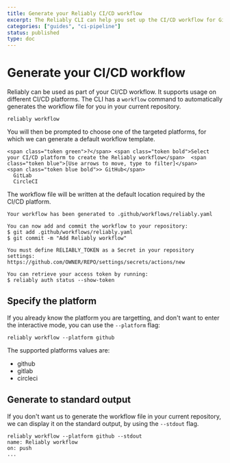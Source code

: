 ```yaml
---
title: Generate your Reliably CI/CD workflow
excerpt: The Reliably CLI can help you set up the CI/CD workflow for GitHub, GitLab and CircleCI.
categories: ["guides", "ci-pipeline"]
status: published
type: doc
---
```

# Generate your CI/CD workflow

Reliably can be used as part of your CI/CD workflow.
It supports usage on different CI/CD platforms.
The CLI has a `workflow` command to automatically generates the workflow file
for you in your current repository.

```console
reliably workflow
```
<CopyToClipboard />

You will then be prompted to choose one of the targeted platforms,
for which we can generate a default workflow template.

```reliably
<span class="token green">?</span> <span class="token bold">Select your CI/CD platform to create the Reliably workflow</span>  <span class="token blue">[Use arrows to move, type to filter]</span>
<span class="token blue bold">> GitHub</span>
  GitLab
  CircleCI
```

The workflow file will be written at the default location required
by the CI/CD platform.

```console
Your workflow has been generated to .github/workflows/reliably.yaml

You can now add and commit the workflow to your repository:
$ git add .github/workflows/reliably.yaml
$ git commit -m "Add Reliably workflow"

You must define RELIABLY_TOKEN as a Secret in your repository settings:
https://github.com/OWNER/REPO/settings/secrets/actions/new

You can retrieve your access token by running:
$ reliably auth status --show-token
```

## Specify the platform

If you already know the platform you are targetting, and don't want to
enter the interactive mode, you can use the `--platform` flag:

```console
reliably workflow --platform github
```
<CopyToClipboard />

The supported platforms values are:

* github
* gitlab
* circleci

## Generate to standard output

If you don't want us to generate the workflow file in your current repository,
we can display it on the standard output, by using the `--stdout` flag.

```console
reliably workflow --platform github --stdout
name: Reliably workflow
on: push
...
```
